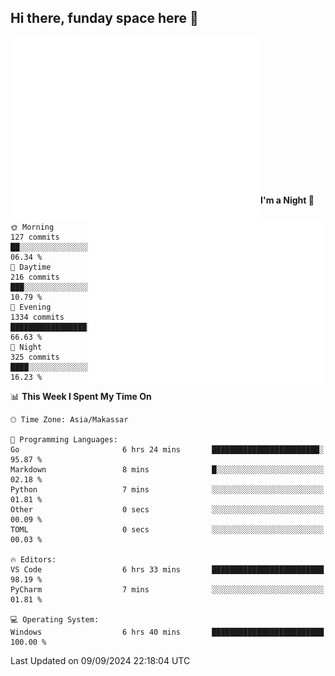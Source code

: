 ## Hi there, funday space here 🚀

<img align="left" width="400" alt="🌞" src="https://raw.githubusercontent.com/fhasnur/fhasnur/master/general.svg?token=ATQS65TR7ETTG5RLJUDIDBLBN34HE">
<img align="right" width="380" alt="🌞" src="https://raw.githubusercontent.com/fhasnur/fhasnur/master/statistics.svg?token=ATQS65TR7ETTG5RLJUDIDBLBN34HE">

<br><br><br><br><br><br><br><br><br><br><br><br><br><br>

<!--START_SECTION:waka-->
**I'm a Night 🦉** 

```text
🌞 Morning                127 commits         ██░░░░░░░░░░░░░░░░░░░░░░░   06.34 % 
🌆 Daytime                216 commits         ███░░░░░░░░░░░░░░░░░░░░░░   10.79 % 
🌃 Evening                1334 commits        █████████████████░░░░░░░░   66.63 % 
🌙 Night                  325 commits         ████░░░░░░░░░░░░░░░░░░░░░   16.23 % 
```


📊 **This Week I Spent My Time On** 

```text
🕑︎ Time Zone: Asia/Makassar

💬 Programming Languages: 
Go                       6 hrs 24 mins       ████████████████████████░   95.87 % 
Markdown                 8 mins              █░░░░░░░░░░░░░░░░░░░░░░░░   02.18 % 
Python                   7 mins              ░░░░░░░░░░░░░░░░░░░░░░░░░   01.81 % 
Other                    0 secs              ░░░░░░░░░░░░░░░░░░░░░░░░░   00.09 % 
TOML                     0 secs              ░░░░░░░░░░░░░░░░░░░░░░░░░   00.03 % 

🔥 Editors: 
VS Code                  6 hrs 33 mins       █████████████████████████   98.19 % 
PyCharm                  7 mins              ░░░░░░░░░░░░░░░░░░░░░░░░░   01.81 % 

💻 Operating System: 
Windows                  6 hrs 40 mins       █████████████████████████   100.00 % 
```


 Last Updated on 09/09/2024 22:18:04 UTC
<!--END_SECTION:waka-->
